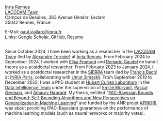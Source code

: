[Inria Rennes](https://www.inria.fr/fr/centre-inria-universite-rennes)  
[LACODAM Team](https://team.inria.fr/lacodam/fr/)  
Campus de Beaulieu, 263 Avenue Général Leclerc  
35042 Rennes, France  

E-Mail: [paul.viallard@inria.fr](mailto:paul.viallard@inria.fr)  
Links: [Google Scholar](https://scholar.google.fr/citations?hl=en&user=k-5mpncAAAAJ), [GitHub](https://github.com/paulviallard), [Resume](/assets/resume.pdf)<br /><br />


Since October 2024, I have been working as a researcher in the [LACODAM Team](https://team.inria.fr/lacodam/fr/) (led by [Alexandre Termier](https://people.irisa.fr/Alexandre.Termier/)) at [Inria Rennes](https://www.inria.fr/fr/centre-inria-universite-rennes).
From February 2024 to September 2024, I worked with [Elisa Fromont](http://people.irisa.fr/Elisa.Fromont/) and [Romaric Gaudel](https://sites.google.com/site/romaricgaudel/) on bandit theory as a postdoctal researcher.
From February 2023 to January 2024, I worked as a postdoctal researcher in the [SIERRA](https://sierra-mlopt.github.io/) team (led by [Francis Bach](https://www.di.ens.fr/~fbach/)) at [INRIA Paris](https://www.inria.fr/fr/centre-inria-de-paris), collaborating with [Umut Şimşekli](https://www.di.ens.fr/umut.simsekli/).
From September 2019 to December 2022, I was a PhD student at [Hubert Curien Laboratory](https://laboratoirehubertcurien.univ-st-etienne.fr/en/teams/data-intelligence.html) in the [Data Intelligence Team](https://laboratoirehubertcurien.univ-st-etienne.fr/en/teams/data-intelligence.html) under the supervision of [Emilie Morvant](https://perso.univ-st-etienne.fr/me63854h/), [Pascal Germain](http://www.pascalgermain.info), and [Amaury Habrard](https://perso.univ-st-etienne.fr/habrarda/). My thesis, entitled "[PAC-Bayesian Bounds and Beyond: Self-Bounding Algorithms and New Perspectives on Generalization in Machine Learning](https://www.theses.fr/s229105)" and funded by the ANR projet [APRIORI](https://project.inria.fr/apriori/), was about providing (PAC-Bayesian) guarantees on the performance of machine learning models (such as neural networks or majority votes).

